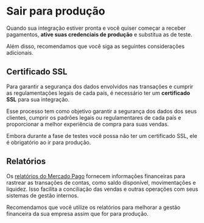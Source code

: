 # Sair para produção

Quando sua integração estiver pronta e você quiser começar a receber pagamentos, **ative suas credenciais de produção** e substitua as de teste.

Além disso, recomendamos que você siga as seguintes considerações adicionais.

## Certificado SSL

Para garantir a segurança dos dados envolvidos nas transações e cumprir as regulamentações legais de cada país, é necessário ter um **certificado SSL** para sua integração.

Esse processo tem como objetivo garantir a segurança dos dados dos seus clientes, cumprir os padrões legais ou regulamentares de cada país e proporcionar a melhor experiência de compra para suas vendas.

Embora durante a fase de testes você possa não ter um certificado SSL, ele é obrigatório ao ir para produção.

## Relatórios

Os [relatórios do Mercado Pago](/developers/pt/docs/checkout-pro/additional-content/reports/introduction) fornecem informações financeiras para rastrear as transações de contas, como saldo disponível, movimentações e liquidez. Isso facilita a conciliação das vendas e outras operações com seus sistemas de gestão internos.

Recomendamos que você utilize os relatórios para melhorar a gestão financeira da sua empresa assim que for para produção.